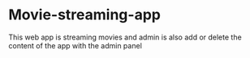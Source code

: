 # Movie-streaming-app
This web app is streaming movies and admin is also add or delete the content of the app with the admin panel
